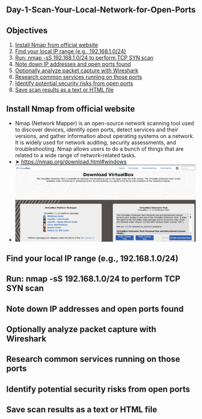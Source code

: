 ## Day-1-Scan-Your-Local-Network-for-Open-Ports

## Objectives
1. [Install Nmap from official website](#Install-Nmap-from-official-website)
2. [Find your local IP range (e.g., 192.168.1.0/24)](#Find-your-local-IP-range-(e.g.,-192.168.1.0/24))
3. [Run: nmap -sS 192.168.1.0/24 to perform TCP SYN scan](#Run:-nmap--sS-192.168.1.0/24-to-perform-TCP-SYN-scan)
4. [Note down IP addresses and open ports found](#Note-down-IP-addresses-and-open-ports-found)
5. [Optionally analyze packet capture with Wireshark](#Optionally-analyze-packet-capture-with-Wireshark)
6. [Research common services running on those ports](#Research-common-services-running-on-those-ports)
7. [Identify potential security risks from open ports](#Identify-potential-security-risks-from-open-ports)
8. [Save scan results as a text or HTML file](#Save-scan-results-as-a-text-or-HTML-file)

  
 ## Install Nmap from official website
 - Nmap (Network Mapper) is an open-source network scanning tool used to discover devices, identify open ports, detect services and their versions, and gather information about operating systems on a network. It is widely used for network auditing, security assessments, and troubleshooting. Nmap allows users to do a bunch of things that are related to a wide range of network-related tasks.
 - ➤ https://nmap.org/download.html#windows
 - ![image](https://github.com/NATTOMR/images/blob/main/extention.png)

 ## Find your local IP range (e.g., 192.168.1.0/24)
 ## Run: nmap -sS 192.168.1.0/24 to perform TCP SYN scan
 ## Note down IP addresses and open ports found
 ## Optionally analyze packet capture with Wireshark
 ## Research common services running on those ports
 ## Identify potential security risks from open ports
 ## Save scan results as a text or HTML file
